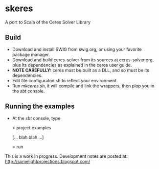 # skeres

A port to Scala of the Ceres Solver Library

## Build

 * Download and install SWIG from swig.org, or using your favorite package manager.
 * Download and build ceres-solver from its sources at ceres-solver.org, plus its dependencies
   as explained in the ceres user guide. 
 * **NOTE CAREFULLY:** ceres must be built as a DLL, and so must be its dependencies. 
 * Edit file configuraton.sh to reflect your environment.
 * Run *mkceres.sh*, it will compile and link the wrappers, then plop you in the *sbt* console.
 
## Running the examples
 
 * At the *sbt* console, type
 
    \> project examples
    
     [... blah blah ...]
    
    \> run
 
This is a work in progress. Development notes are posted at: http://somelightprojections.blogspot.com/
